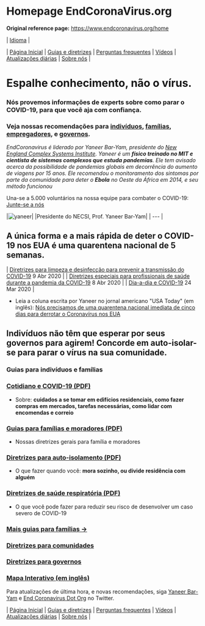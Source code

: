 # Homepage EndCoronaVirus.org
**Original reference page:** https://www.endcoronavirus.org/home

| [Idioma]() |

| [Página Inicial]() | [Guias e diretrizes]() | [Perguntas frequentes]() | [Vídeos]() | [Atualizações diárias]() | [Sobre nós]() |

# Espalhe conhecimento, não o vírus.

### Nós provemos informações de experts sobre como parar o COVID-19, para que você aja com confiança.

### Veja nossas recomendações para [indivíduos](https://www.endcoronavirus.org/home-port-br#family), [famílias](https://www.endcoronavirus.org/home-port-br#family), [empregadores](https://www.endcoronavirus.org/port-br-guidelines#business), e [governos](https://www.endcoronavirus.org/home-port-br#for-governments).

_EndCoronavirus é liderado por Yaneer Bar-Yam, presidente do [New England Complex Systems Institute](https://necsi.edu). Yaneer é um **físico treinado no MIT e cientista de sistemas complexos que estuda pandemias**. Ele tem avisado acerca da possibilidade de pandemias globais em decorrência do aumento de viagens por 15 anos. Ele recomendou o monitoramento dos sintomas por parte da comunidade para deter o **Ebola** no Oeste da África em 2014, e seu método funcionou_

Una-se a 5.000 voluntários na nossa equipe para combater o COVID-19: [Junte-se a nós](https://v2.endcoronavirus.org/sign-up/english)

|![yaneer](images/Yaneer.jpg)|
|Presidente do NECSI, Prof. Yaneer Bar-Yam|
| --- |

## A única forma e a mais rápida de deter o COVID-19 nos EUA é uma quarentena nacional de 5 semanas.

| [Diretrizes para limpeza e desinfecção para prevenir a transmissão do COVID-19]() 9 Abr 2020 |
| [Diretrizes especiais para profissionais de saúde durante a pandemia da COVID-19]() 8 Abr 2020 |
| [Dia-a-dia e COVID-19]() 24 Mar 2020 |

* Leia a coluna escrita por Yaneer no jornal americano "USA Today" (em inglês): [Nós precisamos de uma quarentena nacional imediata de cinco dias para derrotar o Coronavírus nos EUA](https://www.usatoday.com/story/opinion/2020/03/21/coronavirus-america-needs-five-week-national-lockdown-column/2890376001/)

## Indivíduos não têm que esperar por seus governos para agirem! Concorde em auto-isolar-se para parar o vírus na sua comunidade.

### Guias para indivíduos e famílias

### [Cotidiano e COVID-19 (PDF)](https://github.com/necsi/source-translation-text/raw/master/portuguese-br/pdf/everyday-life_pt-br.pdf)

   * Sobre: **cuidados a se tomar em edifícios residenciais, como fazer compras em mercados, tarefas necessárias, como lidar com encomendas e correio**

### [Guias para famílias e moradores (PDF)](https://github.com/necsi/source-translation-text/raw/master/portuguese-br/pdf/Family_port-br.pdf)

   * Nossas diretrizes gerais para família e moradores

### [Diretrizes para auto-isolamento (PDF)](https://github.com/necsi/source-translation-text/raw/master/portuguese-br/pdf/Self-isolation_port-br.pdf)

   * O que fazer quando você: **mora sozinho, ou divide residência com alguém**

### [Diretrizes de saúde respiratória (PDF)](https://github.com/necsi/source-translation-text/raw/master/portuguese-br/pdf/resp-health_port-br.pdf)

   * O que você pode fazer para reduzir seu risco de desenvolver um caso severo de COVID-19

### [Mais guias para famílias →](https://www.endcoronavirus.org/port-br-guidelines#family)

### [Diretrizes para comunidades](https://www.endcoronavirus.org/port-br-guidelines#community)

### [Diretrizes para governos](https://www.endcoronavirus.org/port-br-guidelines#gov)

### [Mapa Interativo (em inglês)](http://ec2-35-153-102-199.compute-1.amazonaws.com/elastic/)

Para atualizações de última hora, e novas recomendações, siga [Yaneer Bar-Yam](https://twitter.com/yaneerbaryam) e [End Coronavirus Dot Org](https://twitter.com/endCOVID19) no Twitter.

| [Página Inicial]() | [Guias e diretrizes]() | [Perguntas frequentes]() | [Vídeos]() | [Atualizações diárias]() | [Sobre nós]() |
